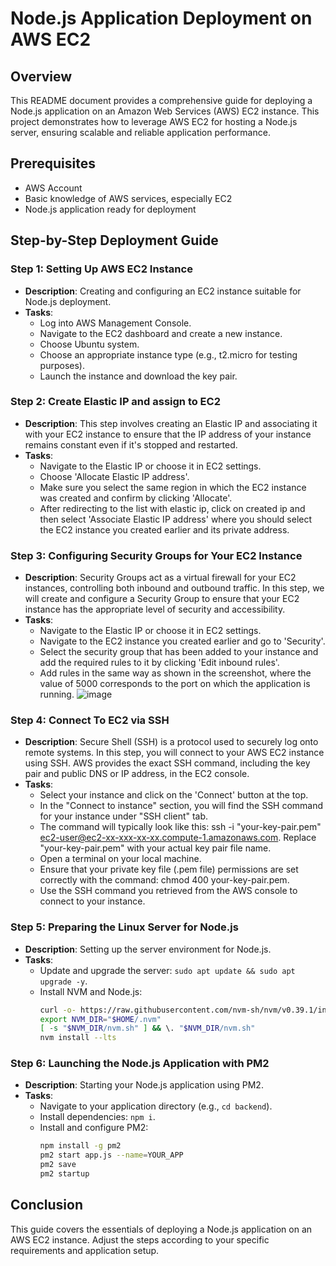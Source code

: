# Node.js Application Deployment on AWS EC2

## Overview

This README document provides a comprehensive guide for deploying a Node.js application on an Amazon Web Services (AWS) EC2 instance. This project demonstrates how to leverage AWS EC2 for hosting a Node.js server, ensuring scalable and reliable application performance.

## Prerequisites

- AWS Account
- Basic knowledge of AWS services, especially EC2
- Node.js application ready for deployment

## Step-by-Step Deployment Guide

### Step 1: Setting Up AWS EC2 Instance
- **Description**: Creating and configuring an EC2 instance suitable for Node.js deployment.
- **Tasks**:
  - Log into AWS Management Console.
  - Navigate to the EC2 dashboard and create a new instance.
  - Choose Ubuntu system.
  - Choose an appropriate instance type (e.g., t2.micro for testing purposes).
  - Launch the instance and download the key pair.
 
### Step 2: Create Elastic IP and assign to EC2
- **Description**: This step involves creating an Elastic IP and associating it with your EC2 instance to ensure that the IP address of your instance remains constant even if it's stopped and restarted.
- **Tasks**:
  - Navigate to the Elastic IP or choose it in EC2 settings.
  - Choose 'Allocate Elastic IP address'.
  - Make sure you select the same region in which the EC2 instance was created and confirm by clicking 'Allocate'.
  - After redirecting to the list with elastic ip, click on created ip and then select 'Associate Elastic IP address' where you should select the EC2 instance you created earlier and its private address.

### Step 3: Configuring Security Groups for Your EC2 Instance
- **Description**: Security Groups act as a virtual firewall for your EC2 instances, controlling both inbound and outbound traffic. In this step, we will create and configure a Security Group to ensure that your EC2 instance has the appropriate level of security and accessibility.
- **Tasks**:
  - Navigate to the Elastic IP or choose it in EC2 settings.
  - Navigate to the EC2 instance you created earlier and go to 'Security'.
  - Select the security group that has been added to your instance and add the required rules to it by clicking 'Edit inbound rules'.
  - Add rules in the same way as shown in the screenshot, where the value of 5000 corresponds to the port on which the application is running.
 ![image](https://github.com/chlip1/deploy-node-ec2/assets/81360555/35dbc28e-7be3-4ee7-a7c1-0230f5d48a8f)

### Step 4: Connect To EC2 via SSH
- **Description**: Secure Shell (SSH) is a protocol used to securely log onto remote systems. In this step, you will connect to your AWS EC2 instance using SSH. AWS provides the exact SSH command, including the key pair and public DNS or IP address, in the EC2 console.
- **Tasks**:
  - Select your instance and click on the 'Connect' button at the top.
  - In the "Connect to instance" section, you will find the SSH command for your instance under "SSH client" tab.
  - The command will typically look like this: ssh -i "your-key-pair.pem" ec2-user@ec2-xx-xxx-xx-xx.compute-1.amazonaws.com. Replace "your-key-pair.pem" with your actual key pair file name.
  - Open a terminal on your local machine.
  - Ensure that your private key file (.pem file) permissions are set correctly with the command: chmod 400 your-key-pair.pem.
  - Use the SSH command you retrieved from the AWS console to connect to your instance.

### Step 5: Preparing the Linux Server for Node.js
- **Description**: Setting up the server environment for Node.js.
- **Tasks**:
  - Update and upgrade the server: `sudo apt update && sudo apt upgrade -y`.
  - Install NVM and Node.js:
    ```bash
    curl -o- https://raw.githubusercontent.com/nvm-sh/nvm/v0.39.1/install.sh | bash
    export NVM_DIR="$HOME/.nvm"
    [ -s "$NVM_DIR/nvm.sh" ] && \. "$NVM_DIR/nvm.sh"
    nvm install --lts
    ```

### Step 6: Launching the Node.js Application with PM2
- **Description**: Starting your Node.js application using PM2.
- **Tasks**:
  - Navigate to your application directory (e.g., `cd backend`).
  - Install dependencies: `npm i`.
  - Install and configure PM2:
    ```bash
    npm install -g pm2
    pm2 start app.js --name=YOUR_APP
    pm2 save
    pm2 startup
    ```

## Conclusion

This guide covers the essentials of deploying a Node.js application on an AWS EC2 instance. Adjust the steps according to your specific requirements and application setup.
